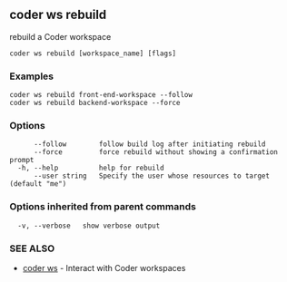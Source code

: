 ## coder ws rebuild

rebuild a Coder workspace

```
coder ws rebuild [workspace_name] [flags]
```

### Examples

```
coder ws rebuild front-end-workspace --follow
coder ws rebuild backend-workspace --force
```

### Options

```
      --follow        follow build log after initiating rebuild
      --force         force rebuild without showing a confirmation prompt
  -h, --help          help for rebuild
      --user string   Specify the user whose resources to target (default "me")
```

### Options inherited from parent commands

```
  -v, --verbose   show verbose output
```

### SEE ALSO

* [coder ws](coder_ws.md)	 - Interact with Coder workspaces

